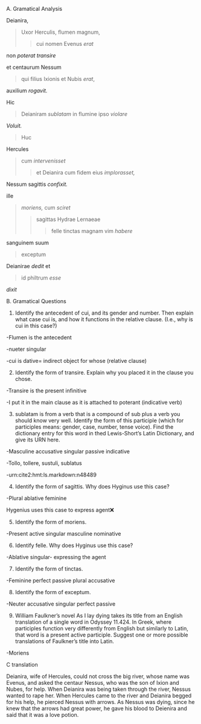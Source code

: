 A. Gramatical Analysis

Deianira,
>Uxor Herculis, flumen magnum,
>>cui nomen Evenus *erat*

non *poterat transire*

et centaurum Nessum
>qui filius Ixionis et Nubis *erat*,

auxilium *rogavit.*

Hic

>Deianiram *sublatam* in flumine ipso *violare*

*Voluit.*

>Huc

Hercules
>cum *intervenisset*
>>et Deianira cum fidem eius *implorasset,*

Nessum sagittis *confixit.*

ille
>*moriens,* cum *sciret*
>>sagittas Hydrae Lernaeae
>>>felle tinctas magnam vim *habere*

sanguinem suum
>exceptum

Deianirae *dedit* et
>id philtrum *esse*

*dixit*

B. Gramatical Questions 
1. Identify the antecedent of cui, and its gender and number. Then explain what case cui is, and how it functions in the relative clause. (I.e., why is cui in this case?)

-Flumen is the antecedent

-nueter singular

-cui is dative= indirect object for whose (relative clause)

2. Identify the form of transire. Explain why you placed it in the clause you chose.

-Transire is the present infinitive

-I put it in the main clause as it is attached to poterant (indicative verb)

3. sublatam is from a verb that is a compound of sub plus a verb you should know very well. Identify the form of this participle (which for participles means: gender, case, number, tense voice). Find the dictionary entry for this word in thed Lewis-Short’s Latin Dictionary, and give its URN here. 

-Masculine accusative singular passive indicative

-Tollo, tollere, sustuli, sublatus

-urn:cite2:hmt:ls.markdown:n48489

4. Identify the form of sagittis. Why does Hyginus use this case?

-Plural ablative feminine

Hygenius uses this case to express agent❌

5. Identify the form of moriens.

-Present active singular masculine nominative

6. Identify felle. Why does Hyginus use this case?

-Ablative singular- expressing the agent

7. Identify the form of tinctas.

-Feminine perfect passive plural accusative

8. Identify the form of exceptum.

-Neuter accusative singular perfect passive

9. William Faulkner’s novel As I lay dying takes its title from an English translation of a single word in Odyssey 11.424. In Greek, where participles function very differently from English but similarly to Latin, that word is a present active participle. Suggest one or more possible translations of Faulkner’s title into Latin.

-Moriens



C translation

Deianira, wife of Hercules, could not cross the big river, whose name was Evenus, and asked the centaur Nessus, who was the son of Ixion and Nubes, for help. When Deianira was being taken through the river, Nessus wanted to rape her. When Hercules came to the river and Deianira begged for his help, he pierced Nessus with arrows. As Nessus was dying, since he knew that the arrows had great power, he gave his blood to Deienira and said that it was a love potion.


